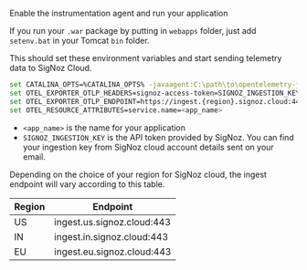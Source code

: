 Enable the instrumentation agent and run your application

If you run your `.war` package by putting in `webapps` folder, just add `setenv.bat` in your Tomcat `bin` folder.

This should set these environment variables and start sending telemetry data to SigNoz Cloud.


```bash
set CATALINA_OPTS=%CATALINA_OPTS% -javaagent:C:\path\to\opentelemetry-javaagent.jar
set OTEL_EXPORTER_OTLP_HEADERS=signoz-access-token=SIGNOZ_INGESTION_KEY
set OTEL_EXPORTER_OTLP_ENDPOINT=https://ingest.{region}.signoz.cloud:443
set OTEL_RESOURCE_ATTRIBUTES=service.name=<app_name>
```

- `<app_name>` is the name for your application
- `SIGNOZ_INGESTION_KEY` is the API token provided by SigNoz. You can find your ingestion key from SigNoz cloud account details sent on your email.

Depending on the choice of your region for SigNoz cloud, the ingest endpoint will vary according to this table.

| Region | Endpoint |
| --- | --- |
| US |	ingest.us.signoz.cloud:443 |
| IN |	ingest.in.signoz.cloud:443 |
| EU | ingest.eu.signoz.cloud:443 |